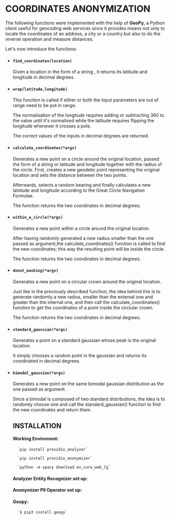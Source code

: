 
# COORDINATES ANONYMIZATION

The following functions were implemented with the help of **GeoPy**, a Python client useful for geocoding web services since it provides means not only to locate the coordinates of an address, a city or a country but also to do the reverse operation and measure distances.

Let's now introduce the functions:

- #### `find_coordinates(location)` 

    Given a location in the form of a string , it returns its latitude and longitude in decimal degrees.

- #### `wrap(latitude,longitude)`

    This function is called if either or both the input parameters are out of range need to be put in range. 

    The normalisation of the longitude requires adding or subtracting 360 to the value until it's normalised while the latitude requires flipping the longitude whenever it           crosses a pole.

    The correct values of the inputs in decimal degrees are returned.

- #### `calculate_coordinates(*args)`

    Generates a new point on a circle around the original location, passed the form of a string or latitude and longitude together with the radius of the circle.
    First, creates a new geodetic point representing the original location and sets the distance between the two points.

    Afterwards, selects a random bearing and finally calculates a new latidude and longitude according to the Great Circle Navigation Formulae.

    The function returns the two coordinates in decimal degrees.

- #### `within_a_circle(*args)`

    Generates a new point within a circle around the original location.
    
    After having randomly generated a new radius smaller than the one passed as argument,the calculate_coordinates() function is called to find the new coordinates; this way         the resulting point will be inside the circle.
    
    The function returns the two coordinates in decimal degrees.

- #### `donut_masking(*args)`

    Generates a new point on a circular crown around the original location.
    
    Just like in the previously described function, the idea behind this is to generate randomly a new radius, smaller than the external one and greater than the internal one,       and then call the calculate_coordinates() function to get the coordinates of a point inside the circlular crown.
    
    The function returns the two coordinates in decimal degrees.

- #### `standard_gaussian(*args)`

   Generates a point on a standard gaussian whose peak is the original location.
   
   It simply chooses a random point in the gaussian and returns its coordinated in decimal degrees.

- #### `bimodal_gaussian(*args)`

    Generates a new point on the same bimodal gaussian distribution as the one passed as argument.
    
    Since a bimodal is composed of two standard distributions, the idea is to randomly choose one and call the standard_gaussian() function to find the new coordinates and           return them.


    ## INSTALLATION

     #### Working Enviroment:

        `pip install presidio_analyzer`

        `pip install presidio_anonymizer`

        `python -m spacy download en_core_web_lg`

     #### Analyzer Entity Recognizer set up:


     #### Anonymizer PII Operator set up:

     #### Geopy:

        `$ pip3 install geopy`
